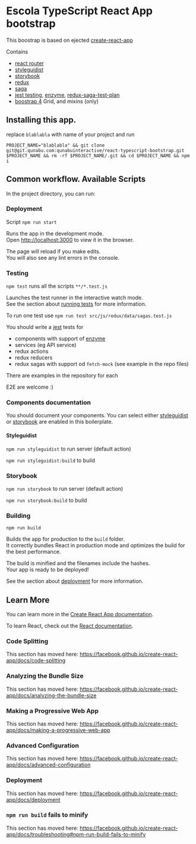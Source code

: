 # Escola TypeScript React App bootstrap

This boostrap is based on ejected [create-react-app](https://github.com/facebook/create-react-app)

Contains

- [react router](https://reacttraining.com/react-router/web/guides/quick-start)
- [styleguidist](https://github.com/styleguidist/react-styleguidist)
- [storybook](https://storybook.js.org/)
- [redux](https://redux.js.org/basics/usage-with-react])
- [saga](https://redux-saga.js.org/)
- [jest testing](https://jestjs.io/), [enzyme](https://airbnb.io/enzyme/), [redux-saga-test-plan](https://github.com/jfairbank/redux-saga-test-plan)
- [boostrap 4](https://getbootstrap.com/docs/4.3/layout/grid/) Grid, and mixins (only)

## Installing this app.

replace `blablabla` with name of your project and run

`PROJECT_NAME="blablabla" && git clone git@git.qunabu.com:qunabuinteractive/react-typescript-bootstrap.git $PROJECT_NAME && rm -rf $PROJECT_NAME/.git && cd $PROJECT_NAME && npm i`

## Common workflow. Available Scripts

In the project directory, you can run:

### Deployment

Script `npm run start`

Runs the app in the development mode.<br>
Open [http://localhost:3000](http://localhost:3000) to view it in the browser.

The page will reload if you make edits.<br>
You will also see any lint errors in the console.

### Testing

`npm test` runs all the scripts `**/*.test.js`

Launches the test runner in the interactive watch mode.<br>
See the section about [running tests](https://facebook.github.io/create-react-app/docs/running-tests) for more information.

To run one test use `npm run test src/js/redux/data/sagas.test.js`

You should write a [jest](https://jestjs.io/) tests for

- components with support of [enzyme](https://airbnb.io/enzyme/)
- services (eg API service)
- redux actions
- redux reducers
- redux sagas with support od `fetch-mock` (see example in the repo files)

There are examples in the repository for each

E2E are welcome :)

### Components documentation

You should document your components. You can select either [styleguidist](https://github.com/styleguidist/react-styleguidist) or [storybook](https://storybook.js.org/) are enabled in this boilerplate.

#### Styleguidist

`npm run styleguidist` to run server (default action)

`npm run styleguidist:build` to build

### Storybook

`npm run storybook` to run server (default action)

`npm run storybook:build` to build

### Building

`npm run build`

Builds the app for production to the `build` folder.<br>
It correctly bundles React in production mode and optimizes the build for the best performance.

The build is minified and the filenames include the hashes.<br>
Your app is ready to be deployed!

See the section about [deployment](https://facebook.github.io/create-react-app/docs/deployment) for more information.

## Learn More

You can learn more in the [Create React App documentation](https://facebook.github.io/create-react-app/docs/getting-started).

To learn React, check out the [React documentation](https://reactjs.org/).

### Code Splitting

This section has moved here: https://facebook.github.io/create-react-app/docs/code-splitting

### Analyzing the Bundle Size

This section has moved here: https://facebook.github.io/create-react-app/docs/analyzing-the-bundle-size

### Making a Progressive Web App

This section has moved here: https://facebook.github.io/create-react-app/docs/making-a-progressive-web-app

### Advanced Configuration

This section has moved here: https://facebook.github.io/create-react-app/docs/advanced-configuration

### Deployment

This section has moved here: https://facebook.github.io/create-react-app/docs/deployment

### `npm run build` fails to minify

This section has moved here: https://facebook.github.io/create-react-app/docs/troubleshooting#npm-run-build-fails-to-minify
